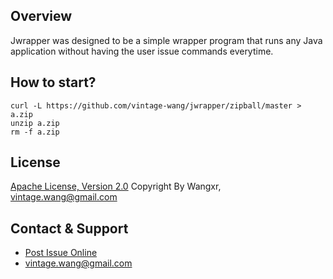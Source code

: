 ## Overview

Jwrapper was designed to be a simple wrapper program that runs any Java application without having the user issue commands everytime.

## How to start?

	curl -L https://github.com/vintage-wang/jwrapper/zipball/master > a.zip
	unzip a.zip
	rm -f a.zip

## License

[Apache License, Version 2.0](http://www.apache.org/licenses/LICENSE-2.0.html)
Copyright By Wangxr, vintage.wang@gmail.com

## Contact & Support
* [Post Issue Online](https://github.com/vintage-wang/jwrapper/issues/new)
* vintage.wang@gmail.com
